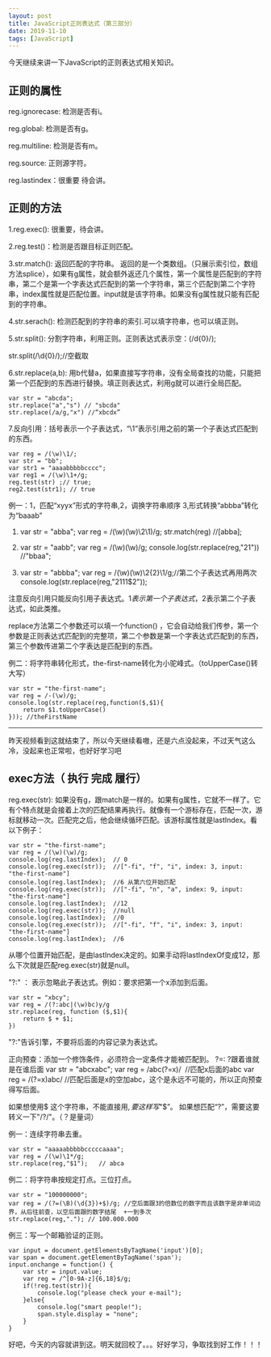 ```yaml
---
layout: post
title: JavaScript正则表达式（第三部分）
date: 2019-11-10
tags: [JavaScript]
---
```


今天继续来讲一下JavaScript的正则表达式相关知识。

## 正则的属性 

reg.ignorecase: 检测是否有i。

reg.global: 检测是否有g。

reg.multiline: 检测是否有m。

reg.source: 正则源字符。

reg.lastindex：很重要 待会讲。

## 正则的方法

1.reg.exec(): 很重要，待会讲。

2.reg.test()：检测是否跟目标正则匹配。

3.str.match(): 返回匹配的字符串。 返回的是一个类数组。（只展示索引位，数组方法splice），如果有g属性，就会额外返还几个属性，第一个属性是匹配到的字符串，第二个是第一个字表达式匹配到的第一个字符串，第三个匹配到第二个字符串，index属性就是匹配位置。input就是该字符串。如果没有g属性就只能有匹配到的字符串。


4.str.serach(): 检测匹配到的字符串的索引.可以填字符串，也可以填正则。

5.str.split(): 分割字符串，利用正则。正则表达式表示空：(/d{0}/);
  
  str.split(/\d{0}/);//空截取
  
6.str.replace(a,b): 用b代替a，如果直接写字符串，没有全局查找的功能，只能把第一个匹配到的东西进行替换。填正则表达式，利用g就可以进行全局匹配。

	var str = "abcda";
	str.replace("a","s") // "sbcda"
	str.replace(/a/g,"x") //“xbcdx”
	
7.反向引用：括号表示一个子表达式，“\1”表示引用之前的第一个子表达式匹配到的东西。
	
	var reg = /(\w)\1/;
	var str = "bb";
	var str1 = "aaaabbbbbcccc";
	var reg1 = /(\w)\1+/g;  
	reg.test(str) ;// true;
	reg2.test(str1); // true

例一：1，匹配“xyyx”形式的字符串,2，调换字符串顺序 3,形式转换“abbba”转化为“baaab”

1.
	var str = "abba";
	var reg = /(\w)(\w)\2\1)/g;
	str.match(reg) //[abba];

2.
	var str = "aabb";
	var reg = /(\w)(\w)/g;
	console.log(str.replace(reg,"$2$1")) //"bbaa";
	
3.
	var str = "abbba";
	var reg = /(\w)(\w)\2{2}\1/g;//第二个子表达式再用两次
	console.log(str.replace(reg,"$2$1$1$1$2"));
	
注意反向引用只能反向引用子表达式。$1表示第一个子表达式，$2表示第二个子表达式，如此类推。

replace方法第二个参数还可以填一个function() ，它会自动给我们传参，第一个参数是正则表达式匹配到的完整项，第二个参数是第一个字表达式匹配到的东西，第三个参数传进第二个字表达是匹配到的东西。

例二：将字符串转化形式，the-first-name转化为小驼峰式。（toUpperCase()转大写）

	var str = "the-first-name";
	var reg = /-(\w)/g;
	console.log(str.replace(reg,function($,$1){
        return $1.toUpperCase()
    })); //theFirstName

-------------------------------------------------------------
昨天视频看到这就结束了，所以今天继续看嗷，还是六点没起来，不过天气这么冷，没起来也正常啦，也好好学习吧

## exec方法（ 执行 完成 履行）

reg.exec(str): 如果没有g，跟match是一样的。如果有g属性，它就不一样了。它有个特点就是会接着上次的匹配结果再执行。就像有一个游标存在，匹配一次，游标就移动一次。匹配完之后，他会继续循环匹配。该游标属性就是lastIndex。看以下例子：
	
	var str = "the-first-name";
	var reg = /(\w)(\w)/g;
	console.log(reg.lastIndex);  // 0
	console.log(reg.exec(str));  //["-fi", "f", "i", index: 3, input: "the-first-name"]
	console.log(reg.lastIndex);  //6 从第六位开始匹配
	console.log(reg.exec(str));  //["-fi", "n", "a", index: 9, input: "the-first-name"]
	console.log(reg.lastIndex);  //12
	console.log(reg.exec(str));	 //null
	console.log(reg.lastIndex);	 //0
	console.log(reg.exec(str));  //["-fi", "f", "i", index: 3, input: "the-first-name"]
	console.log(reg.lastIndex);  //6
	
从哪个位置开始匹配，是由lastIndex决定的。如果手动将lastIndexOf变成12，那么下次就是匹配reg.exec(str)就是null。

"?:" ： 表示忽略此子表达式。例如：要求把第一个x添加到后面。
	
	var str = "xbcy";
	var reg = /(?:abc|(\w)bc)y/g
	str.replace(reg, function ($,$1){
		return $ + $1;
	})

"?:"告诉引擎，不要将后面的内容记录为表达式。


正向预查：添加一个修饰条件，必须符合一定条件才能被匹配到。
	?=: ?跟着谁就是在谁后面
	var str = "abcxabc";
	var reg = /abc(?=x)/  //匹配x后面的abc
	var reg = /(?=x)abc/  //匹配后面是x的空加abc，这个是永远不可能的，所以正向预查得写后面。


如果想使用$ 这个字符串，不能直接用$,要这样写“$$”。
如果想匹配“?”，需要这要转义一下"/\?/"。（？是量词）

例一：连续字符串去重。
	
	var str = "aaaaabbbbbcccccaaaa";
	var reg = /(\w)\1*/g;
	str.replace(reg,"$1");   // abca

例二：将字符串按规定打点。三位打点。
	
	var str = "100000000";
	var reg = /(?=(\B)(\d{3})+$)/g; //空后面跟3的倍数位的数字而且该数字是非单词边界，从后往前查，以空后面跟的数字结尾  +一到多次
	str.replace(reg,"."); // 100.000.000

例三：写一个邮箱验证的正则。
	
	var input = document.getElementsByTagName('input')[0];
	var span = document.getElementByTagName('span');
	input.onchange = function() {
		var str = input.value;
		var reg = /^[0-9A-z]{6,18}$/g;
		if(!reg.test(str)){
			console.log("please check your e-mail");
		}else{
			console.log("smart people!");
			span.style.display = "none";
		}
	}
	
好吧，今天的内容就讲到这。明天就回校了。。。好好学习，争取找到好工作！！！









